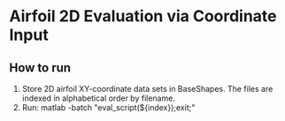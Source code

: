 # Airfoil 2D Evaluation via Coordinate Input
## How to run
1. Store 2D airfoil XY-coordinate data sets in BaseShapes. The files are indexed in alphabetical order by filename.
2. Run: matlab -batch "eval_script(${index});exit;"